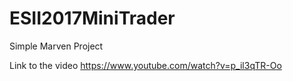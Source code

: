 # ESII2017MiniTrader
Simple Marven Project

Link to the video
https://www.youtube.com/watch?v=p_il3qTR-Oo
